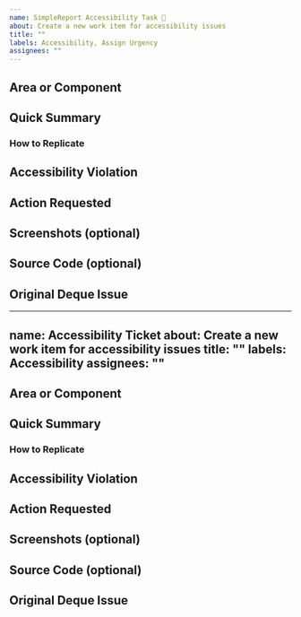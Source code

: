 ```yaml
---
name: SimpleReport Accessibility Task 🚧
about: Create a new work item for accessibility issues
title: ""
labels: Accessibility, Assign Urgency
assignees: ""
---
```


## Area or Component

[where is this happening? the navigation bar, the patient experience, static site, etc?]: #

## Quick Summary

[what's wrong here?]: #

### How to Replicate

## Accessibility Violation

[why is this inaccessible? include deque link if available.]: #

## Action Requested

[how can we fix this?]: #

## Screenshots (optional)

## Source Code (optional)

[which file or line is the issue attached to?]: #

## Original Deque Issue


---
name: Accessibility Ticket
about: Create a new work item for accessibility issues
title: ""
labels: Accessibility
assignees: ""
---

## Area or Component

[where is this happening? the navigation bar, the patient experience, static site, etc?]: #

## Quick Summary

[what's wrong here?]: #

### How to Replicate

## Accessibility Violation

[why is this inaccessible? include deque link if available.]: #

## Action Requested

[how can we fix this?]: #

## Screenshots (optional)

## Source Code (optional)

[which file or line is the issue attached to?]: #

## Original Deque Issue
